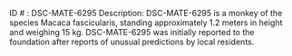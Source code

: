 ID # : DSC-MATE-6295
Description: DSC-MATE-6295 is a monkey of the species Macaca fascicularis, standing approximately 1.2 meters in height and weighing 15 kg. DSC-MATE-6295 was initially reported to the foundation after reports of unusual predictions by local residents. 
